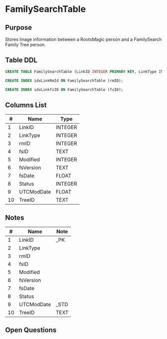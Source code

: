 # FamilySearchTable

## Purpose

Stores linage information between a RootsMagic person and a FamilySearch Family Tree person.

## Table DDL

``` SQL
CREATE TABLE FamilySearchTable (LinkID INTEGER PRIMARY KEY, LinkType INTEGER, rmID INTEGER, fsID TEXT, Modified INTEGER, fsVersion TEXT, fsDate FLOAT, Status INTEGER, UTCModDate FLOAT , TreeID TEXT);

CREATE INDEX idxLinkRmId ON FamilySearchTable (rmID);

CREATE INDEX idxLinkfsID ON FamilySearchTable (fsID);
```

## Columns List

| #   | Name       | Type    |
| --- | ---------- | ------- |
| 1   | LinkID     | INTEGER |
| 2   | LinkType   | INTEGER |
| 3   | rmID       | INTEGER |
| 4   | fsID       | TEXT    |
| 5   | Modified   | INTEGER |
| 6   | fsVersion  | TEXT    |
| 7   | fsDate     | FLOAT   |
| 8   | Status     | INTEGER |
| 9   | UTCModDate | FLOAT   |
| 10  | TreeID     | TEXT    |

## Notes

| #   | Name       | Note |
| --- | ---------- | ---- |
| 1   | LinkID     | _PK  |
| 2   | LinkType   |      |
| 3   | rmID       |      |
| 4   | fsID       |      |
| 5   | Modified   |      |
| 6   | fsVersion  |      |
| 7   | fsDate     |      |
| 8   | Status     |      |
| 9   | UTCModDate | _STD |
| 10  | TreeID     | TEXT |

## Open Questions
